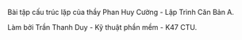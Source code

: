 Bài tập cấu trúc lặp của thầy Phan Huy Cường - Lập Trình Căn Bản A.

Làm bởi Trần Thanh Duy - Kỹ thuật phần mềm - K47 CTU.
